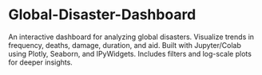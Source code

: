 # Global-Disaster-Dashboard
An interactive dashboard for analyzing global disasters. Visualize trends in frequency, deaths, damage, duration, and aid. Built with Jupyter/Colab using Plotly, Seaborn, and IPyWidgets. Includes filters and log-scale plots for deeper insights.

